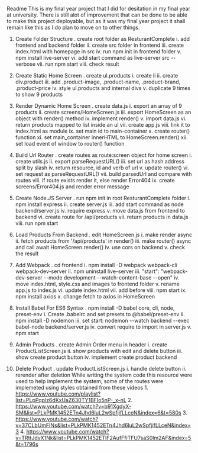 Readme
This is my final year project that I did for desitation in my final year at university. There is still alot of improvement that can be done to be able to make this project deployable, but as it was my final year project it shall remain like this as I do plan to move on to other things.

1. Create Folder Structure
   . create root folder as ResturantComplete
   i. add frontend and backend folder
   ii. create src folder in frontend
   iii. create index.html with homepage in src
   iv. run npm init in frontend folder
   v. npm install live-server
   vi. add start command as live-server src --verbose
   vii. run npm start
   viii. check result
2. Create Static Home Screen
   . create ul.products
   i. create li
   ii. create div.product
   iii. add .product-image, .product-name, .product-brand, .product-price
   iv. style ul.products and internal divs
   v. duplicate 9 times to show 9 products
3. Render Dynamic Home Screen
   . create data.js
   i. export an array of 9 products
   ii. create screens/HomeScreen.js
   iii. export HomeScreen as an object with render() method
   iv. implement render()
   v. import data.js
   vi. return products mapped to list inside an ul
   vii. create app.js
   viii. link it to index.html as module
   ix. set main id to main-container
   x. create router() function
   xi. set main_container innerHTML to HomeScreen.render()
   xii. set load event of window to router() function
4. Build Url Router
   . create routes as route:screen object for home screen
   i. create utils.js
   ii. export parseRequestURL()
   iii. set url as hash address split by slash
   iv. return resource, id and verb of url
   v. update router()
   vi. set request as parseRequestURL()
   vii. build parsedUrl and compare with routes
   viii. if route exists render it, else render Error404
   ix. create screens/Error404.js and render error message
5. Create Node.JS Server
   . run npm init in root ResturantComplete folder
   i. npm install express
   ii. create server.js
   iii. add start command as node backend/server.js
   iv. require express
   v. move data.js from frontend to backend
   vi. create route for /api/products
   vii. return products in data.js
   viii. run npm start
6. Load Products From Backend
   . edit HomeScreen.js
   i. make render async
   ii. fetch products from '/api/products' in render()
   iii. make router() async and call await HomeScreen.render()
   iv. use cors on backend
   v. check the result
7. Add Webpack
   . cd frontend
   i. npm install -D webpack webpack-cli webpack-dev-server
   ii. npm uninstall live-server
   iii. "start": "webpack-dev-server --mode development --watch-content-base --open"
   iv. move index.html, style.css and images to frontend folder
   v. rename app.js to index.js
   vi. update index.html
   vii. add <script src="main.js"></script> before
   viii. npm start
   ix. npm install axios
   x. change fetch to axios in HomeScreen
8. Install Babel For ES6 Syntax
   . npm install -D babel core, cli, node, preset-env
   i. Create .babelrc and set presets to @babel/preset-env
   ii. npm install -D nodemon
   iii. set start: nodemon --watch backend --exec babel-node backend/server.js
   iv. convert require to import in server.js
   v. npm start

9. Admin Products
   . create Admin Order menu in header
   i. create ProductListScreen.js
   ii. show products with edit and delete button
   iii. show create product button
   iv. implement create product backend
10. Delete Product
    . update ProductListScreen.js
    i. handle delete button
    ii. rerender after deletion
    While writing the system code this resource were used to help implement the system, some of the routes were implemeted using styles obtained from these videos 1. https://www.youtube.com/playlist?list=PLpPqplz6dKxUaZ630TY1BFIo5nP-_x-nL 2. https://www.youtube.com/watch?v=b91XgdyX-SM&list=PLkPMK1452ETn4Jhd6luL2wSpfjifLLceN&index=6&t=580s 3. https://www.youtube.com/watch?v=37CLbUmFINs&list=PLkPMK1452ETn4Jhd6luL2wSpfjifLLceN&index=3 4. https://www.youtube.com/watch?v=TRttJdvX1Nk&list=PLkPMK1452ETlF2AufFfiTFU7saS0lm2AF&index=5&t=1796s
